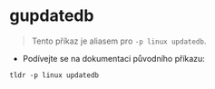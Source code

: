 # gupdatedb

> Tento příkaz je aliasem pro `-p linux updatedb`.

- Podívejte se na dokumentaci původního příkazu:

`tldr -p linux updatedb`

